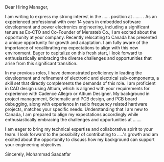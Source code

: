 Dear Hiring Manager,

I am writing to express my strong interest in the …… position at ……. . As an experienced professional with over 14 years in embedded software development and power electronics engineering, including a significant tenure as Ex-CTO and Co-Founder of Mersateb Co., I am excited about the opportunity at your company. Recently relocating to Canada has presented a unique opportunity for growth and adaptation. I am fully aware of the importance of recalibrating my expectations to align with this new environment. Eager to capitalize on this fresh start, I look forward to enthusiastically embracing the diverse challenges and opportunities that arise from this significant transition.

In my previous roles, I have demonstrated proficiency in leading the development and refinement of electronic and electrical sub-components, a skill set that directly complements the demands of this role. I am proficient in CAD design using Altium, which is aligned with your requirements for experience with Cadence Allegro or Altium Designer. My background in project management, Schematic and PCB design, and PCB board debugging, along with experience in radio frequency related hardware projects, matches your specific needs. Understanding that I am new to Canada, I am prepared to align my expectations accordingly while enthusiastically embracing the challenges and opportunities at …….

I am eager to bring my technical expertise and collaborative spirit to your team. I look forward to the possibility of contributing to …..'s growth and am excited about the opportunity to discuss how my background can support your engineering objectives.

Sincerely,
Mohammad Saadatfar